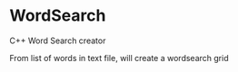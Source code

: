 # WordSearch
 C++ Word Search creator

 From list of words in text file, will create a wordsearch grid
